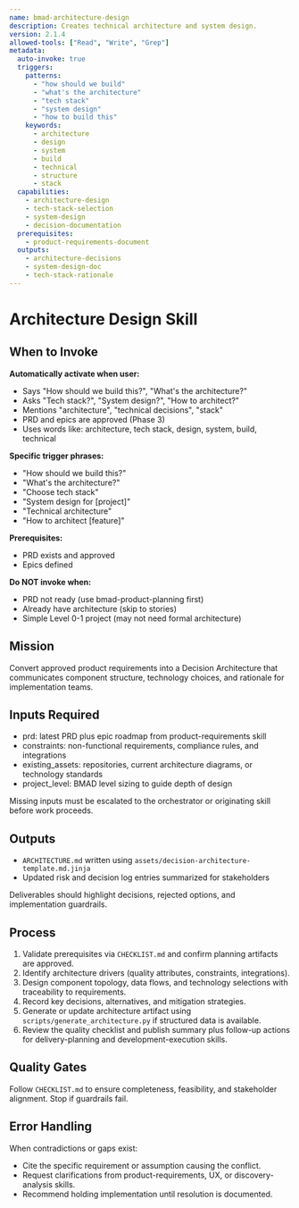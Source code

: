 ```yaml
---
name: bmad-architecture-design
description: Creates technical architecture and system design.
version: 2.1.4
allowed-tools: ["Read", "Write", "Grep"]
metadata:
  auto-invoke: true
  triggers:
    patterns:
      - "how should we build"
      - "what's the architecture"
      - "tech stack"
      - "system design"
      - "how to build this"
    keywords:
      - architecture
      - design
      - system
      - build
      - technical
      - structure
      - stack
  capabilities:
    - architecture-design
    - tech-stack-selection
    - system-design
    - decision-documentation
  prerequisites:
    - product-requirements-document
  outputs:
    - architecture-decisions
    - system-design-doc
    - tech-stack-rationale
---
```


# Architecture Design Skill

## When to Invoke

**Automatically activate when user:**
- Says "How should we build this?", "What's the architecture?"
- Asks "Tech stack?", "System design?", "How to architect?"
- Mentions "architecture", "technical decisions", "stack"
- PRD and epics are approved (Phase 3)
- Uses words like: architecture, tech stack, design, system, build, technical

**Specific trigger phrases:**
- "How should we build this?"
- "What's the architecture?"
- "Choose tech stack"
- "System design for [project]"
- "Technical architecture"
- "How to architect [feature]"

**Prerequisites:**
- PRD exists and approved
- Epics defined

**Do NOT invoke when:**
- PRD not ready (use bmad-product-planning first)
- Already have architecture (skip to stories)
- Simple Level 0-1 project (may not need formal architecture)

## Mission
Convert approved product requirements into a Decision Architecture that communicates component structure, technology choices, and rationale for implementation teams.

## Inputs Required
- prd: latest PRD plus epic roadmap from product-requirements skill
- constraints: non-functional requirements, compliance rules, and integrations
- existing_assets: repositories, current architecture diagrams, or technology standards
- project_level: BMAD level sizing to guide depth of design

Missing inputs must be escalated to the orchestrator or originating skill before work proceeds.

## Outputs
- `ARCHITECTURE.md` written using `assets/decision-architecture-template.md.jinja`
- Updated risk and decision log entries summarized for stakeholders

Deliverables should highlight decisions, rejected options, and implementation guardrails.

## Process
1. Validate prerequisites via `CHECKLIST.md` and confirm planning artifacts are approved.
2. Identify architecture drivers (quality attributes, constraints, integrations).
3. Design component topology, data flows, and technology selections with traceability to requirements.
4. Record key decisions, alternatives, and mitigation strategies.
5. Generate or update architecture artifact using `scripts/generate_architecture.py` if structured data is available.
6. Review the quality checklist and publish summary plus follow-up actions for delivery-planning and development-execution skills.

## Quality Gates
Follow `CHECKLIST.md` to ensure completeness, feasibility, and stakeholder alignment. Stop if guardrails fail.

## Error Handling
When contradictions or gaps exist:
- Cite the specific requirement or assumption causing the conflict.
- Request clarifications from product-requirements, UX, or discovery-analysis skills.
- Recommend holding implementation until resolution is documented.
